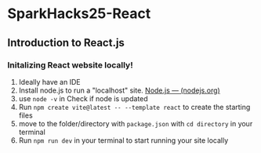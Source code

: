# SparkHacks25-React
 
## Introduction to React.js

### Initalizing React website locally!

1. Ideally have an IDE
2. Install node.js to run a "localhost" site. [Node.js — (nodejs.org)](https://nodejs.org/en)
3. use `node -v` in Check if node is updated
4. Run `npm create vite@latest -- --template react` to create the starting files
5. move to the folder/directory with `package.json` with `cd directory` in your terminal
6. Run `npm run dev` in your terminal to start running your site locally

